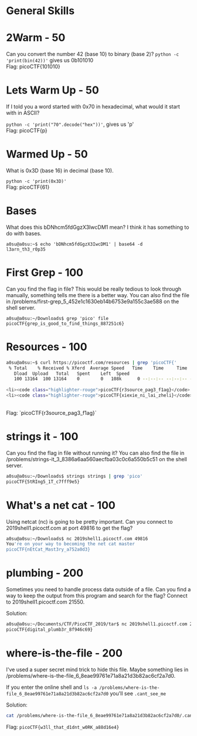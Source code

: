 # General Skills

# 2Warm - 50
Can you convert the number 42 (base 10) to binary (base 2)?
 `python -c 'print(bin(42))'`  gives us 0b101010
</br>Flag: picoCTF{101010}

# Lets Warm Up - 50
If I told you a word started with 0x70 in hexadecimal, what would it start with in ASCII?

 `python -c 'print("70".decode("hex"))'`, gives us 'p' 
 </br>Flag: picoCTF{p}

# Warmed Up - 50
What is 0x3D (base 16) in decimal (base 10).

 `python -c 'print(0x3D)'`
 </br> Flag: picoCTF{61}

# Bases
What does this bDNhcm5fdGgzX3IwcDM1 mean? I think it has something to do with bases.
```
a0su@a0su:~$ echo 'bDNhcm5fdGgzX3IwcDM1' | base64 -d
l3arn_th3_r0p35
```
# First Grep - 100
Can you find the flag in file? This would be really tedious to look through manually, something tells me there is a better way. You can also find the file in /problems/first-grep_5_452e1c1630eb14b6753e9a155c3ae588 on the shell server.
```
a0su@a0su:~/Downloads$ grep 'pico' file
picoCTF{grep_is_good_to_find_things_887251c6}
```
# Resources - 100
```bash
a0su@a0su:~$ curl https://picoctf.com/resources | grep 'picoCTF{'
 % Total    % Received % Xferd  Average Speed   Time    Time     Time  Current
   Dload  Upload   Total   Spent    Left  Speed
   100 13164  100 13164    0 		0   108k      0 --:--:-- --:--:-- --:--:--  108k
 
<li><code class="highlighter-rouge">picoCTF{r3source_pag3_f1ag}</code> (2019 competition)</li>
<li><code class="highlighter-rouge">picoCTF{xiexie_ni_lai_zheli}</code> (2018 competition)</li>

```
</br>
Flag: `picoCTF{r3source_pag3_f1ag}`

# strings it - 100
Can you find the flag in file without running it? You can also find the file in /problems/strings-it_3_8386a6aa560aecfba03c0c6a550b5c51 on the shell server.

```bash
a0su@a0su:~/Downloads$ strings strings | grep 'pico'
picoCTF{5tRIng5_1T_c7fff9e5}
```

# What's a net cat - 100
Using netcat (nc) is going to be pretty important. Can you connect to 2019shell1.picoctf.com at port 49816 to get the flag?

```bash
a0su@a0su:~/Downloads$ nc 2019shell1.picoctf.com 49816 
You're on your way to becoming the net cat master
picoCTF{nEtCat_Mast3ry_a752a0d3}
```

# plumbing - 200
Sometimes you need to handle process data outside of a file. Can you find a way to keep the output from this program and search for the flag? Connect to 2019shell1.picoctf.com 21550.

Solution:
```bash
a0su@a0su:~/Documents/CTF/PicoCTF_2019/tar$ nc 2019shell1.picoctf.com 21550 |  grep "pico"
picoCTF{digital_plumb3r_8f946c69}
```

# where-is-the-file - 200
I've used a super secret mind trick to hide this file. Maybe something lies in /problems/where-is-the-file_6_8eae99761e71a8a21d3b82ac6cf2a7d0.

If you enter the online shell and ```ls -a /problems/where-is-the-file_6_8eae99761e71a8a21d3b82ac6cf2a7d0``` you'll see ```.cant_see_me```

Solution:
```bash
cat /problems/where-is-the-file_6_8eae99761e71a8a21d3b82ac6cf2a7d0/.cant_see_me
```
Flag: ```picoCTF{w3ll_that_d1dnt_w0RK_a88d16e4}```

